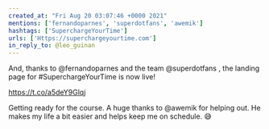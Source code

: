 ```yaml
---
created_at: "Fri Aug 20 03:07:46 +0000 2021"
mentions: ['fernandoparnes', 'superdotfans', 'awemik']
hashtags: ['SuperchargeYourTime']
urls: ['Https://superchargeyourtime.com']
in_reply_to: @leo_guinan
---
```


And, thanks to @fernandoparnes and the team @superdotfans , the landing page for #SuperchargeYourTime is now live!

https://t.co/a5deY9Glqj

Getting ready for the course. A huge thanks to @awemik for helping out. He makes my life a bit easier and helps keep me on schedule. 😅